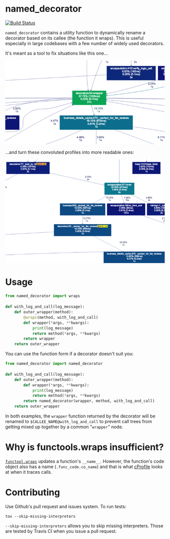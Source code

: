 # named_decorator

[![Build Status](https://travis-ci.org/Yelp/named_decorator.svg?branch=master)](https://travis-ci.org/Yelp/named_decorator)

`named_decorator` contains a utility function to dynamically rename a decorator
based on its callee (the function it wraps). This is useful especially in large
codebases with a few number of widely used decorators.

It's meant as a tool to fix situations like this one...

![convoluted profile](img/convoluted_profile.png?raw=true)

...and turn these convoluted profiles into more readable ones:

![readable profile](img/readable_profile.png?raw=true)

# Usage

```python
from named_decorator import wraps

def with_log_and_call(log_message):
    def outer_wrapper(method):
        @wraps(method, with_log_and_call)
        def wrapper(*args, **kwargs):
            print(log_message)
            return method(*args, **kwargs)
        return wrapper
    return outer_wrapper
 ```

You can use the function form if a decorator doesn't suit you:

```python
from named_decorator import named_decorator

def with_log_and_call(log_message):
    def outer_wrapper(method):
        def wrapper(*args, **kwargs):
            print(log_message)
            return method(*args, **kwargs)
        return named_decorator(wrapper, method, with_log_and_call)
    return outer_wrapper
```

In both examples, the `wrapper` function returned by the decorator will be renamed to
`$CALLEE_NAME@with_log_and_call` to prevent call trees from getting mixed up
together by a common "`wrapper`" node.


# Why is functools.wraps insufficient?

[`functool.wraps`][functools.wraps] updates a function's `__name__`. However,
the function's code object also has a name (`.func_code.co_name`) and that is
what [cProfile][cprofile] looks at when it traces calls.

# Contributing

Use Github's pull request and issues system. To run tests:

```
tox --skip-missing-interpreters
```
`--skip-missing-interpreters` allows you to skip missing interpreters.
Those are tested by Travis CI when you issue a pull request.

[functools.wraps]: https://docs.python.org/3.5/library/functools.html#functools.wraps "functools.wraps"
[cprofile]: https://hg.python.org/cpython/file/2.7/Lib/profile.py#l289 "cprofile"
